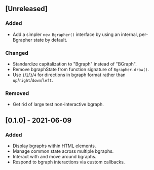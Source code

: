 ## [Unreleased]

### Added
- Add a simpler `new Bgrapher()` interface by using an internal, per-Bgrapher state by default.

### Changed
- Standardize capitalization to "Bgraph" instead of "BGraph".
- Remove bgraphState from function signature of `Bgrapher.draw()`.
- Use `1`/`2`/`3`/`4` for directions in bgraph format rather than `up`/`right`/`down`/`left`.

### Removed
- Get rid of large test non-interactive bgraph.

## [0.1.0] - 2021-06-09

### Added
- Display bgraphs within HTML elements.
- Manage common state across multiple bgraphs.
- Interact with and move around bgraphs.
- Respond to bgraph interactions via custom callbacks.
